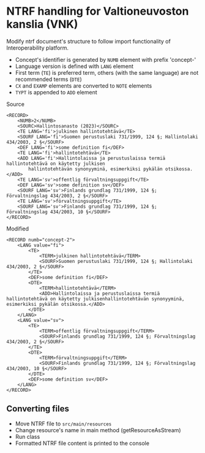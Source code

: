 # NTRF handling for Valtioneuvoston kanslia (VNK)

Modify ntrf document's structure to follow import functionality of Interoperability platform.

- Concept's identifier is generated by `NUMB` element with prefix 'concept-'
- Language version is defined with `LANG` element
- First term (`TE`) is preferred term, others (with the same language) are not recommended terms (`DTE`)
- `CX` and `EXAMP` elements are converted to `NOTE` elements
- `TYPT` is appended to `ADD` element

Source
```
<RECORD>
    <NUMB>2</NUMB>
    <SOURC>Hallintosanasto (2023)</SOURC>
    <TE LANG='fi'>julkinen hallintotehtävä</TE>
    <SOURF LANG='fi'>Suomen perustuslaki 731/1999, 124 §; Hallintolaki 434/2003, 2 §</SOURF>
    <DEF LANG='fi'>some definition fi</DEF>
    <TE LANG='fi'>hallintotehtävä</TE>
    <ADD LANG='fi'>Hallintolaissa ja perustuslaissa termiä hallintotehtävä on käytetty julkisen
        hallintotehtävän synonyyminä, esimerkiksi pykälän otsikossa.</ADD>
    <TE LANG='sv'>offentlig förvaltningsuppgift</TE>
    <DEF LANG='sv'>some definition sv</DEF>
    <SOURF LANG='sv'>Finlands grundlag 731/1999, 124 §; Förvaltningslag 434/2003, 2 §</SOURF>
    <TE LANG='sv'>förvaltningsuppgift</TE>
    <SOURF LANG='sv'>Finlands grundlag 731/1999, 124 §; Förvaltningslag 434/2003, 10 §</SOURF>
</RECORD>
```

Modified
```
<RECORD numb="concept-2">
    <LANG value="fi">
        <TE>
            <TERM>julkinen hallintotehtävä</TERM>
            <SOURF>Suomen perustuslaki 731/1999, 124 §; Hallintolaki 434/2003, 2 §</SOURF>
        </TE>
        <DEF>some definition fi</DEF>
        <DTE>
            <TERM>hallintotehtävä</TERM>
            <ADD>Hallintolaissa ja perustuslaissa termiä hallintotehtävä on käytetty julkisenhallintotehtävän synonyyminä, esimerkiksi pykälän otsikossa.</ADD>
        </DTE>
    </LANG>
    <LANG value="sv">
        <TE>
            <TERM>offentlig förvaltningsuppgift</TERM>
            <SOURF>Finlands grundlag 731/1999, 124 §; Förvaltningslag 434/2003, 2 §</SOURF>
        </TE>
        <DTE>
            <TERM>förvaltningsuppgift</TERM>
            <SOURF>Finlands grundlag 731/1999, 124 §; Förvaltningslag 434/2003, 10 §</SOURF>
        </DTE>
        <DEF>some definition sv</DEF>
    </LANG>
</RECORD>
```

## Converting files

- Move NTRF file to `src/main/resources`
- Change resource's name in main method (getResourceAsStream)
- Run class
- Formatted NTRF file content is printed to the console